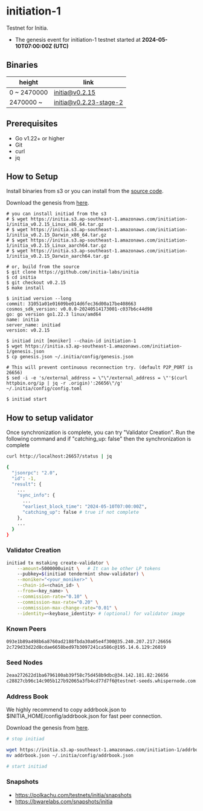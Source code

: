 # initiation-1

Testnet for Initia.

- The genesis event for initiation-1 testnet started at **2024-05-10T07:00:00Z (UTC)**

## Binaries

| height  | link  |
| ------- | ----- |
| 0      ~ 2470000 | [initia@v0.2.15](https://github.com/initia-labs/initia/releases/tag/v0.2.15)                   |
| 2470000      ~  | [initia@v0.2.23-stage-2](https://github.com/initia-labs/initia/releases/tag/v0.2.23-stage-2)                   |

## Prerequisites

- Go v1.22+ or higher
- Git
- curl
- jq

## How to Setup

Install binaries from s3 or you can install from the [source code](https://github.com/initia-labs/initia).

Download the genesis from [here](https://initia.s3.ap-southeast-1.amazonaws.com/initiation-1/genesis.json).

```shell
# you can install initiad from the s3
# $ wget https://initia.s3.ap-southeast-1.amazonaws.com/initiation-1/initia_v0.2.15_Linux_x86_64.tar.gz
# $ wget https://initia.s3.ap-southeast-1.amazonaws.com/initiation-1/initia_v0.2.15_Darwin_x86_64.tar.gz 
# $ wget https://initia.s3.ap-southeast-1.amazonaws.com/initiation-1/initia_v0.2.15_Linux_aarch64.tar.gz 
# $ wget https://initia.s3.ap-southeast-1.amazonaws.com/initiation-1/initia_v0.2.15_Darwin_aarch64.tar.gz

# or, build from the source
$ git clone https://github.com/initia-labs/initia
$ cd initia
$ git checkout v0.2.15
$ make install

$ initiad version --long
commit: 31051a01e01609be014d6fec36d00a17be408663
cosmos_sdk_version: v0.0.0-20240514173001-c037b6c44d98
go: go version go1.22.3 linux/amd64
name: initia
server_name: initiad
version: v0.2.15

$ initiad init [moniker] --chain-id initiation-1
$ wget https://initia.s3.ap-southeast-1.amazonaws.com/initiation-1/genesis.json
$ cp genesis.json ~/.initia/config/genesis.json

# This will prevent continuous reconnection try. (default P2P_PORT is 26656)
$ sed -i -e 's/external_address = \"\"/external_address = \"'$(curl httpbin.org/ip | jq -r .origin)':26656\"/g' ~/.initia/config/config.toml

$ initiad start
```

## How to setup validator

Once synchronization is complete, you can try "Validator Creation". Run the following command and if "catching_up: false" then the synchronization is complete

```sh
curl http://localhost:26657/status | jq

{
  "jsonrpc": "2.0",
  "id": -1,
  "result": {
    ...
    "sync_info": {
      ...
      "earliest_block_time": "2024-05-10T07:00:00Z",
      "catching_up": false # true if not complete
    },
    ...
  }
}
```

### Validator Creation

```sh
initiad tx mstaking create-validator \
    --amount=5000000uinit \   # It can be other LP tokens 
    --pubkey=$(initiad tendermint show-validator) \
    --moniker="<your_moniker>" \
    --chain-id=<chain_id> \
    --from=<key_name> \
    --commission-rate="0.10" \
    --commission-max-rate="0.20" \
    --commission-max-change-rate="0.01" \
    --identity=<keybase_identity> # (optional) for validator image
```

### Known Peers

```sh
093e1b89a498b6a8760ad2188fbda30a05e4f300@35.240.207.217:26656
2c729d33d22d8cdae6658bed97b3097241ca586c@195.14.6.129:26019
```

### Seed Nodes

```sh
2eaa272622d1ba6796100ab39f58c75d458b9dbc@34.142.181.82:26656
c28827cb96c14c905b127b92065a3fb4cd77d7f6@testnet-seeds.whispernode.com:25756
```

### Address Book

We highly recommend to copy addrbook.json to $INITIA_HOME/config/addrbook.json for fast peer connection.

Download the genesis from [here](https://initia.s3.ap-southeast-1.amazonaws.com/initiation-1/addrbook.json).

```bash
# stop initiad

wget https://initia.s3.ap-southeast-1.amazonaws.com/initiation-1/addrbook.json
mv addrbook.json ~/.initia/config/addrbook.json

# start initiad
```

### Snapshots

- <https://polkachu.com/testnets/initia/snapshots>
- <https://bwarelabs.com/snapshots/initia>
